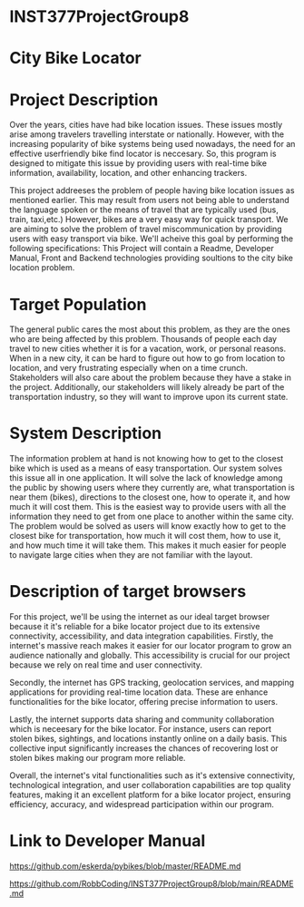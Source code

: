 # INST377ProjectGroup8
# City Bike Locator


# Project Description

Over the years, cities have had bike location issues. These issues mostly arise among travelers travelling interstate or nationally. However, with the increasing popularity of bike systems being used nowadays, the need for an effective userfriendly bike find locator is neccesary. So, this program is designed to mitigate this issue by providing users with real-time bike information, availability, location, and other enhancing trackers. 

This project addreeses the problem of people having bike location issues as mentioned earlier. This may result from users not  being able to understand the language spoken or the means of travel that are typically used (bus, train, taxi,etc.) However, bikes are a very easy way for quick transport. We are aiming to solve the problem of travel
miscommunication by providing users with easy transport via bike. We'll acheive this goal by performing the following specifications:
This Project will contain a Readme, Developer Manual, Front and Backend technologies providing soultions to the city bike location problem.

# Target Population

The general public cares the most about this problem, as they are the ones who are being
affected by this problem. Thousands of people each day travel to new cities whether it is for a
vacation, work, or personal reasons. When in a new city, it can be hard to figure out how to go
from location to location, and very frustrating especially when on a time crunch. Stakeholders
will also care about the problem because they have a stake in the project. Additionally, our
stakeholders will likely already be part of the transportation industry, so they will want to improve
upon its current state.

# System Description

The information problem at hand is not knowing how to get to the closest bike which is used as
a means of easy transportation. Our system solves this issue all in one application. It will solve
the lack of knowledge among the public by showing users where they currently are, what
transportation is near them (bikes), directions to the closest one, how to operate it, and how
much it will cost them. This is the easiest way to provide users with all the information they need
to get from one place to another within the same city. The problem would be solved as users will
know exactly how to get to the closest bike for transportation, how much it will cost them, how to
use it, and how much time it will take them. This makes it much easier for people to navigate
large cities when they are not familiar with the layout.




# Description of target browsers 

For this project, we'll be using the internet as our ideal target browser because it it's reliable for a bike locator project due to its extensive connectivity, accessibility, and data integration capabilities. Firstly, the internet's massive reach makes it easier for our locator program to grow an audience nationally and globally. This accessibility is crucial for our project because we rely on real time and user connectivity. 

Secondly, the internet has GPS tracking, geolocation services, and mapping applications for providing real-time location data. These are enhance functionalities for the bike locator, offering precise information to users.

Lastly, the internet supports data sharing and community collaboration which is neceesary for the bike locator. For instance, users can report stolen bikes, sightings, and locations instantly online on a daily basis. This collective input significantly increases the chances of recovering lost or stolen bikes making our program more reliable.

Overall, the internet's vital functionalities such as it's extensive connectivity, technological integration, and user collaboration capabilities are top quality features, making it an excellent platform for a bike locator project, ensuring efficiency, accuracy, and widespread participation within our program.



# Link to Developer Manual

https://github.com/eskerda/pybikes/blob/master/README.md      

https://github.com/RobbCoding/INST377ProjectGroup8/blob/main/README.md 

